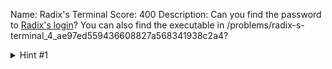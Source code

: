 Name: Radix's Terminal
Score: 400
Description: Can you find the password to <a href='//2018shell1.picoctf.com/static/1144fd12fffd8f51e8b83c83313390c5/radix'>Radix's login</a>? You can also find the executable in  /problems/radix-s-terminal_4_ae97ed559436608827a568341938c2a4?
<details><summary>Hint #1</summary>https://en.wikipedia.org/wiki/Base64</details>